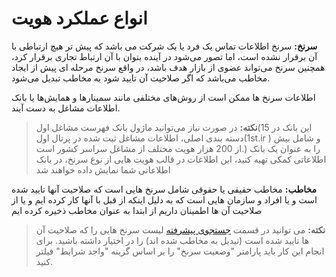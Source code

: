 # انواع عملکرد هویت

**سرنخ:** سرنخ اطلاعات تماس یک فرد یا یک شرکت می باشد که پیش تر هیچ ارتباطی با آن برقرار نشده است، اما تصور می‌شود در آینده بتوان با آن ارتباط تجاری برقرار کرد، همچنین سرنخ می‌تواند عضوی از بازار هدف باشد، در واقع سرنخ مرحله ای پیش از ایجاد مخاطب می‌باشد که اگر صلاحیت آن تایید شود به مخاطب تبدیل می‌شود.

اطلاعات سرنخ ها ممکن است از روش‌های مختلفی مانند سمینارها و همایش‌ها یا بانک اطلاعات مشاغل به دست آیند.

> **نکته:** در صورت نیاز می‌توانید ماژول بانک فهرست مشاغل اول(این بانک در 15 دسته بندی اصلی، اطلاعات مشاغل ثبت شده در پرتال اول(1st.ir )  و شامل بیش از 200 هزار هویت مختلف از مشاغل سراسر کشور است.) را به عنوان یک بانک اطلاعاتی کمکی تهیه کنید، این اطلاعات در قالب هویت هایی از نوع سرنخ، در بانک اطلاعاتی شما نمایش داده خواهند شد

**مخاطب:** مخاطب حقیقی یا حقوقی شامل سرنخ هایی است که صلاحیت آنها تایید شده است و یا افراد و سازمان هایی است که به دلیل اینکه از قبل با آنها کار کرده ایم و یا از صلاحیت آن ها اطمینان داریم از ابتدا به عنوان مخاطب ذخیره کرده ایم

> **نکته:** می توانید در قسمت [جستجوی پیشرفته](https://github.com/1stco/PayamGostarDocs/blob/master/help%202.5.4/Integrated-bank/Advanced-search/Advanced-search.md) لیست سرنخ هایی را که صلاحیت آن ها تایید شده است (تبدیل به مخاطب شده اند) را در اختیار داشته باشید. برای انجام این کار باید پارامتر "وضعیت سرنخ" را بر اساس گزینه "واجد شرایط" فیلتر کنید.

